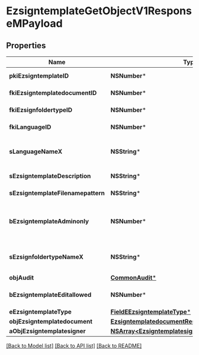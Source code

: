 # EzsigntemplateGetObjectV1ResponseMPayload

## Properties
Name | Type | Description | Notes
------------ | ------------- | ------------- | -------------
**pkiEzsigntemplateID** | **NSNumber*** | The unique ID of the Ezsigntemplate | 
**fkiEzsigntemplatedocumentID** | **NSNumber*** | The unique ID of the Ezsigntemplatedocument | [optional] 
**fkiEzsignfoldertypeID** | **NSNumber*** | The unique ID of the Ezsignfoldertype. | [optional] 
**fkiLanguageID** | **NSNumber*** | The unique ID of the Language.  Valid values:  |Value|Description| |-|-| |1|French| |2|English| | 
**sLanguageNameX** | **NSString*** | The Name of the Language in the language of the requester | 
**sEzsigntemplateDescription** | **NSString*** | The description of the Ezsigntemplate | 
**sEzsigntemplateFilenamepattern** | **NSString*** | The filename pattern of the Ezsigntemplate | [optional] 
**bEzsigntemplateAdminonly** | **NSNumber*** | Whether the Ezsigntemplate can be accessed by admin users only (eUserType&#x3D;Normal) | 
**sEzsignfoldertypeNameX** | **NSString*** | The name of the Ezsignfoldertype in the language of the requester | [optional] 
**objAudit** | [**CommonAudit***](CommonAudit.md) |  | 
**bEzsigntemplateEditallowed** | **NSNumber*** | Whether the Ezsigntemplate if allowed to edit or not | 
**eEzsigntemplateType** | [**FieldEEzsigntemplateType***](FieldEEzsigntemplateType.md) |  | [optional] 
**objEzsigntemplatedocument** | [**EzsigntemplatedocumentResponse***](EzsigntemplatedocumentResponse.md) |  | [optional] 
**aObjEzsigntemplatesigner** | [**NSArray&lt;EzsigntemplatesignerResponseCompound&gt;***](EzsigntemplatesignerResponseCompound.md) |  | 

[[Back to Model list]](../README.md#documentation-for-models) [[Back to API list]](../README.md#documentation-for-api-endpoints) [[Back to README]](../README.md)


